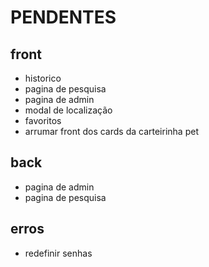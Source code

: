 # PENDENTES
## front
- historico
- pagina de pesquisa
- pagina de admin
- modal de localização
- favoritos
- arrumar front dos cards da carteirinha pet
## back
- pagina de admin
- pagina de pesquisa

## erros
- redefinir senhas